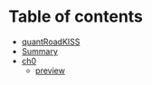 # Table of contents

* [quantRoadKISS](README.md)
* [Summary](summary.md)
* [ch0](ch0/README.md)
  * [preview](ch0/preface.md)

